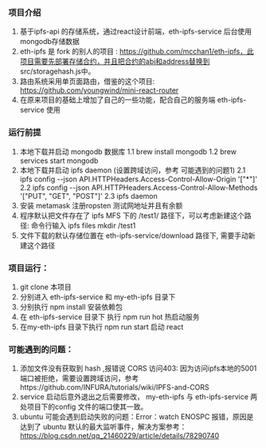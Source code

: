 ### 项目介绍
1. 基于ipfs-api 的存储系统，通过react设计前端，eth-ipfs-service 后台使用 mongodb存储数据
2. eth-ipfs 是 fork 的别人的项目 : https://github.com/mcchan1/eth-ipfs，此项目需要先部署存储合约，并且把合约的abi和address替换到 src/storagehash.js中。
3. 路由系统采用单页面路由，借鉴的这个项目: https://github.com/youngwind/mini-react-router
4. 在原来项目的基础上增加了自己的一些功能，配合自己的服务端 eth-ipfs-service 使用

### 运行前提
1. 本地下载并启动 mongodb 数据库
  1.1 brew install mongodb
  1.2 brew services start mongodb 
2. 本地下载并启动 ipfs daemon (设置跨域访问，参考 可能遇到的问题1)
  2.1 ipfs config --json API.HTTPHeaders.Access-Control-Allow-Origin '["*"]'
  2.2 ipfs config --json API.HTTPHeaders.Access-Control-Allow-Methods '["PUT", "GET", "POST"]'
  2.3 ipfs daemon
3. 安装 metamask 注册ropsten 测试网地址并且有余额
4. 程序默认把文件存在了 ipfs MFS 下的 /test1/ 路径下，可以考虑新建这个路径: 命令行输入 ipfs files mkdir /test1
5. 文件下载的默认存储位置在 eth-ipfs-service/download 路径下, 需要手动新建这个路径

### 项目运行：
1. git clone 本项目
2. 分别进入 eth-ipfs-service 和 my-eth-ipfs 目录下
3. 分别执行 npm install 安装依赖包
4. 在 eth-ipfs-service 目录下 执行 npm run hot  热启动服务
5. 在my-eth-ipfs 目录下执行 npm run start 启动 react

### 可能遇到的问题：
1. 添加文件没有获取到 hash ,报错说 CORS 访问403: 因为访问ipfs本地的5001端口被拒绝，需要设置跨域访问，参考https://github.com/INFURA/tutorials/wiki/IPFS-and-CORS
2. service 启动后意外退出之后需要修改， my-eth-ipfs 与 eth-ipfs-service 两处项目下的config 文件的端口使其一致。
3. ubuntu 可能会遇到启动失败的问题：Error：watch ENOSPC 报错，原因是达到了 ubuntu 默认的最大监听事件，解决方案参考：https://blog.csdn.net/qq_21460229/article/details/78290740